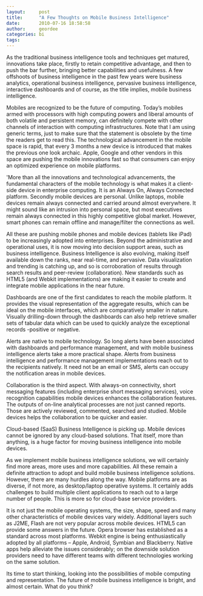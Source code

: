 ```yaml
---
layout:     post
title:      "A Few Thoughts on Mobile Business Intelligence"
date:       2010-07-16 18:58:58
author:     geordee
categories: bi
tags:       
---
```


As the traditional business intelligence tools and techniques get matured, innovations take place, firstly to retain competitive advantage, and then to push the bar further, bringing better capabilities and usefulness. A few offshoots of business intelligence in the past few years were business analytics, operational business intelligence, pervasive business intelligence, interactive dashboards and of course, as the title implies, mobile business intelligence.

Mobiles are recognized to be the future of computing. Today’s mobiles armed with processors with high computing powers and liberal amounts of both volatile and persistent memory, can definitely compete with other channels of interaction with computing infrastructures. Note that I am using generic terms, just to make sure that the statement is obsolete by the time the readers get to read this. The technological advancement in the mobile space is rapid, that every 3 months a new device is introduced that makes the previous one look archaic. Apple, Google and other vendors in this space are pushing the mobile innovations fast so that consumers can enjoy an optimized experience on mobile platforms.

'More than all the innovations and technological advancements, the fundamental characters of the mobile technology is what makes it a client-side device in enterprise computing. It is an Always On, Always Connected platform. Secondly mobile devices are personal. Unlike laptops, mobile devices remain always connected and carried around almost everywhere. It might sound like an intrusion into personal space, but most executives remain always connected in this highly competitive global market. However, smart phones can remain offline and manage/filter the connections as well.

All these are pushing mobile phones and mobile devices (tablets like iPad) to be increasingly adopted into enterprises. Beyond the administrative and operational uses, it is now moving into decision support areas, such as business intelligence. Business Intelligence is also evolving, making itself available down the ranks, near real-time, and pervasive. Data visualization and trending is catching up, and so is corroboration of results through search results and peer-review (collaboration). New standards such as HTML5 (and Webkit implementations) are making it easier to create and integrate mobile applications in the near future.

Dashboards are one of the first candidates to reach the mobile platform. It provides the visual representation of the aggregate results, which can be ideal on the mobile interfaces, which are comparatively smaller in nature. Visually drilling-down through the dashboards can also help retrieve smaller sets of tabular data which can be used to quickly analyze the exceptional records -positive or negative.

Alerts are native to mobile technology. So long alerts have been associated with dashboards and performance management, and with mobile business intelligence alerts take a more practical shape. Alerts from business intelligence and performance management implementations reach out to the recipients natively. It need not be an email or SMS, alerts can occupy the notification areas in mobile devices.

Collaboration is the third aspect. With always-on connectivity, short messaging features (including enterprise short messaging services), voice recognition capabilities mobile devices enhances the collaboration features. The outputs of on-line analytical processes are not just canned reports. Those are actively reviewed, commented, searched and studied. Mobile devices helps the collaboration to be quicker and easier.

Cloud-based (SaaS) Business Intelligence is picking up. Mobile devices cannot be ignored by any cloud-based solutions. That itself, more than anything, is a huge factor for moving business intelligence into mobile devices.

As we implement mobile business intelligence solutions, we will certainly find more areas, more uses and more capabilities. All these remain a definite attraction to adopt and build mobile business intelligence solutions. However, there are many hurdles along the way. Mobile platforms are as diverse, if not more, as desktop/laptop operative systems. It certainly adds challenges to build multiple client applications to reach out to a large number of people. This is more so for cloud-base service providers.

It is not just the mobile operating systems, the size, shape, speed and many other characteristics of mobile devices vary widely. Additional layers such as J2ME, Flash are not very popular across mobile devices. HTML5 can provide some answers in the future. Opera browser has established as a standard across most platforms. Webkit engine is being enthusiastically adopted by all platforms – Apple, Android, Symbian and Blackberry. Native apps help alleviate the issues considerably; on the downside solution providers need to have different teams with different technologies working on the same solution.

Its time to start thinking, looking into the possibilities of mobile computing and representation. The future of mobile business intelligence is bright, and almost certain. What do you think?
